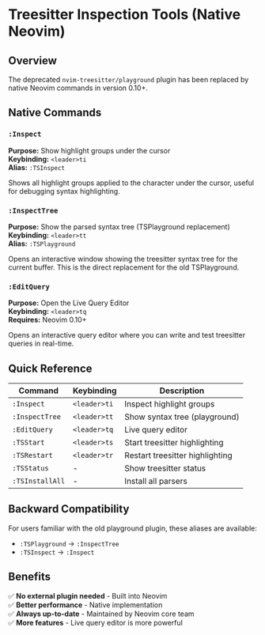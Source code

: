 # Treesitter Inspection Tools (Native Neovim)

## Overview

The deprecated `nvim-treesitter/playground` plugin has been replaced by native Neovim commands in version 0.10+.

## Native Commands

### `:Inspect`
**Purpose:** Show highlight groups under the cursor  
**Keybinding:** `<leader>ti`  
**Alias:** `:TSInspect`

Shows all highlight groups applied to the character under the cursor, useful for debugging syntax highlighting.

### `:InspectTree`
**Purpose:** Show the parsed syntax tree (TSPlayground replacement)  
**Keybinding:** `<leader>tt`  
**Alias:** `:TSPlayground`

Opens an interactive window showing the treesitter syntax tree for the current buffer. This is the direct replacement for the old TSPlayground.

### `:EditQuery`
**Purpose:** Open the Live Query Editor  
**Keybinding:** `<leader>tq`  
**Requires:** Neovim 0.10+

Opens an interactive query editor where you can write and test treesitter queries in real-time.

## Quick Reference

| Command | Keybinding | Description |
|---------|------------|-------------|
| `:Inspect` | `<leader>ti` | Inspect highlight groups |
| `:InspectTree` | `<leader>tt` | Show syntax tree (playground) |
| `:EditQuery` | `<leader>tq` | Live query editor |
| `:TSStart` | `<leader>ts` | Start treesitter highlighting |
| `:TSRestart` | `<leader>tr` | Restart treesitter highlighting |
| `:TSStatus` | - | Show treesitter status |
| `:TSInstallAll` | - | Install all parsers |

## Backward Compatibility

For users familiar with the old playground plugin, these aliases are available:
- `:TSPlayground` → `:InspectTree`
- `:TSInspect` → `:Inspect`

## Benefits

✅ **No external plugin needed** - Built into Neovim  
✅ **Better performance** - Native implementation  
✅ **Always up-to-date** - Maintained by Neovim core team  
✅ **More features** - Live query editor is more powerful
